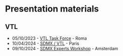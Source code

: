 # Presentation materials

## VTL

- 05/10/2023 - [VTL Task Force](https://making-sense-info.github.io/Presentations/20231005-vtl-roma/slides.html) - Roma
- 10/04/2024 - [SDMX / VTL](https://making-sense-info.github.io/Presentations/20240410-vtl-sdmx-unece/slides.html) - Paris
- 09/10/2024 - [SDMX Experts Workshop](https://making-sense-info.github.io/Presentations/20241009-expert-group/index.html) - Amsterdam
